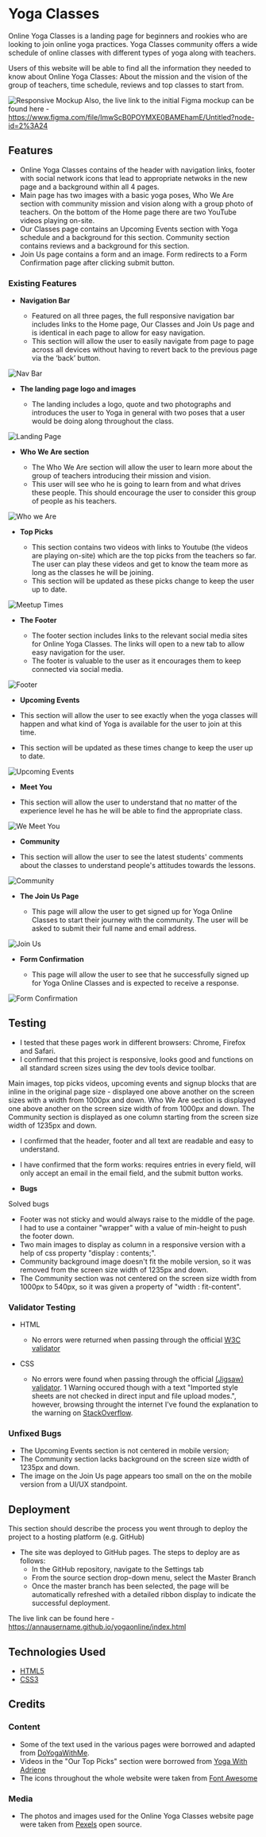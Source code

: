 # Yoga Classes

Online Yoga Classes is a landing page for beginners and rookies who are looking to join online yoga practices. Yoga Classes community offers a wide schedule of online classes with different types of yoga along with teachers.

Users of this website will be able to find all the information they needed to know about Online Yoga Classes: About the mission and the vision of the group of teachers, time schedule, reviews and top classes to start from.

![Responsive Mockup](https://github.com/Annausername/yogaonline/blob/main/media/yoga-online-mockup.png)
Also, the live link to the initial Figma mockup can be found here - https://www.figma.com/file/ImwScB0POYMXE0BAMEhamE/Untitled?node-id=2%3A24

## Features 

- Online Yoga Classes contains of the header with navigation links, footer with social network icons that lead to appropriate netwoks in the new page and a background within all 4 pages.
- Main page has two images with a basic yoga poses, Who We Are section with community mission and vision along with a group photo of teachers. On the bottom of the Home page there are two YouTube videos playing on-site.
- Our Classes page contains an Upcoming Events section with Yoga schedule and a background for this section. Community section contains reviews and a background for this section.
- Join Us page contains a form and an image. Form redirects to a Form Confirmation page after clicking submit button.

### Existing Features

- __Navigation Bar__

  - Featured on all three pages, the full responsive navigation bar includes links to the Home page, Our Classes and Join Us page and is identical in each page to allow for easy navigation.
  - This section will allow the user to easily navigate from page to page across all devices without having to revert back to the previous page via the ‘back’ button. 

![Nav Bar](https://github.com/Annausername/yogaonline/blob/main/media/nav-bar.png)

- __The landing page logo and images__

  - The landing includes a logo, quote and two photographs and introduces the user to Yoga in general with two poses that a user would be doing along throughout the class.

![Landing Page](https://github.com/Annausername/yogaonline/blob/main/media/landing-images.png)

- __Who We Are section__

  - The Who We Are section will allow the user to learn more about the group of teachers introducing their mission and vision. 
  - This user will see who he is going to learn from and what drives these people. This should encourage the user to consider this group of people as his teachers. 

![Who we Are](https://github.com/Annausername/yogaonline/blob/main/media/who-we-are.png)

- __Top Picks__

  - This section contains two videos with links to Youtube (the videos are playing on-site) which are the top picks from the teachers so far. The user can play these videos and get to know the team more as long as the classes he will be joining.
  - This section will be updated as these picks change to keep the user up to date. 

![Meetup Times](https://github.com/Annausername/yogaonline/blob/main/media/top-picks.png)

- __The Footer__ 

  - The footer section includes links to the relevant social media sites for Online Yoga Classes. The links will open to a new tab to allow easy navigation for the user. 
  - The footer is valuable to the user as it encourages them to keep connected via social media.

![Footer](https://github.com/Annausername/yogaonline/blob/main/media/footer.png)

- __Upcoming Events__

 - This section will allow the user to see exactly when the yoga classes will happen and what kind of Yoga is available for the user to join at this time.
 - This section will be updated as these times change to keep the user up to date.

![Upcoming Events](https://github.com/Annausername/yogaonline/blob/main/media/events.png)

- __Meet You__

 - This section will allow the user to understand that no matter of the experience level he has he will be able to find the appropriate class.

![We Meet You](https://github.com/Annausername/yogaonline/blob/main/media/we-meet-you.png)

- __Community__

 - This section will allow the user to see the latest students' comments about the classes to understand people's attitudes towards the lessons.

![Community](https://github.com/Annausername/yogaonline/blob/main/media/events.png)

- __The Join Us Page__

  - This page will allow the user to get signed up for Yoga Online Classes to start their journey with the community. The user will be asked to submit their full name and email address. 

![Join Us](https://github.com/Annausername/yogaonline/blob/main/media/join-us.png)

- __Form Confirmation__

  - This page will allow the user to see that he successfully signed up for Yoga Online Classes and is expected to receive a response.

![Form Confirmation](https://github.com/Annausername/yogaonline/blob/main/media/form-confirmation.png)

## Testing 

 - I tested that these pages work in different browsers: Chrome, Firefox and Safari.
 - I confirmed that this project is responsive, looks good and functions on all standard screen sizes using the dev tools device toolbar.

Main images, top picks videos, upcoming events and signup blocks that are inline in the original page size - displayed one above another on the screen sizes with a width from 1000px and down.
Who We Are section is displayed one above another on the screen size width of from 1000px and down. 
The Community section is displayed as one column starting from the screen size width of 1235px and down. 

 - I confirmed that the header, footer and all text are readable and easy to understand.

 - I have confirmed that the form works: requires entries in every field, will only accept an email in the email field,
and the submit button works.

- __Bugs__

Solved bugs

 - Footer was not sticky and would always raise to the middle of the page. I had to use a container "wrapper" with a value of min-height to push the footer down.
- Two main images to display as column in a responsive version with a help of css property "display : contents;".
- Community background image doesn't fit the mobile version, so it was removed from the screen size width of 1235px and down. 
- The Community section was not centered on the screen size width from 1000px to 540px, so it was given a property of "width : fit-content".

### Validator Testing 

- HTML
  - No errors were returned when passing through the official [W3C validator](https://validator.w3.org/)

- CSS
  - No errors were found when passing through the official [(Jigsaw) validator](https://jigsaw.w3.org/css-validator/validator).
1 Warning occured though with a text "Imported style sheets are not checked in direct input and file upload modes.", however, browsing throught the internet I've found the explanation to the warning on [StackOverflow](https://stackoverflow.com/questions/25946111/importing-css-is-ending-up-with-an-error).

### Unfixed Bugs

- The Upcoming Events section is not centered in mobile version;
- The Community section lacks background on the screen size width of 1235px and down. 
- The image on the Join Us page appears too small on the on the mobile version from a UI/UX standpoint.

## Deployment

This section should describe the process you went through to deploy the project to a hosting platform (e.g. GitHub) 

- The site was deployed to GitHub pages. The steps to deploy are as follows: 
  - In the GitHub repository, navigate to the Settings tab 
  - From the source section drop-down menu, select the Master Branch
  - Once the master branch has been selected, the page will be automatically refreshed with a detailed ribbon display to indicate the successful deployment. 

The live link can be found here - https://annausername.github.io/yogaonline/index.html

## Technologies Used

- [HTML5](https://en.wikipedia.org/wiki/HTML5)
- [CSS3](https://en.wikipedia.org/wiki/Cascading_Style_Sheets)

## Credits

### Content 

- Some of the text used in the various pages were borrowed and adapted from [DoYogaWithMe](https://www.doyogawithme.com/).
- Videos in the "Our Top Picks" section were borrowed from [Yoga With Adriene](https://www.youtube.com/c/yogawithadriene)
- The icons throughout the whole website were taken from [Font Awesome](https://fontawesome.com/)

### Media

- The photos and images used for the Online Yoga Classes website page were taken from [Pexels](https://www.pexels.com/) open source.
